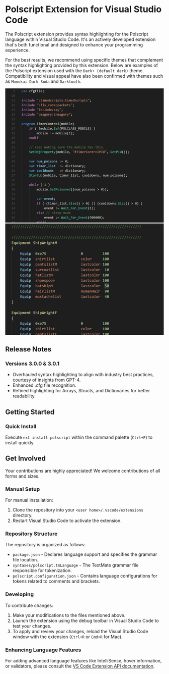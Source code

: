 # Polscript Extension for Visual Studio Code

The Polscript extension provides syntax highlighting for the Polscript language within Visual Studio Code. It's an actively developed extension that's both functional and designed to enhance your programming experience.

For the best results, we recommend using specific themes that complement the syntax highlighting provided by this extension. Below are examples of the Polscript extension used with the `Dark+ (default dark)` theme. Compatibility and visual appeal have also been confirmed with themes such as `Monokai Dark Soda` and `Darktooth`.

![Polscript syntax with Dark+ theme](https://github.com/vitorfdl/polscript-vscode/raw/master/example.png) 
![Polscript syntax with Darktooth theme](https://github.com/vitorfdl/polscript-vscode/raw/master/examplecfg.png)

## Release Notes

### Versions 3.0.0 & 3.0.1
- Overhauled syntax highlighting to align with industry best practices, courtesy of insights from GPT-4.
- Enhanced .cfg file recognition.
- Refined highlighting for Arrays, Structs, and Dictionaries for better readability.

## Getting Started

### Quick Install
Execute `ext install polscript` within the command palette (`Ctrl+P`) to install quickly.

## Get Involved
Your contributions are highly appreciated! We welcome contributions of all forms and sizes. 

### Manual Setup
For manual installation:
1. Clone the repository into your `<user home>/.vscode/extensions` directory.
2. Restart Visual Studio Code to activate the extension.

### Repository Structure
The repository is organized as follows:
- `package.json` - Declares language support and specifies the grammar file location.
- `syntaxes/polscript.tmLanguage` - The TextMate grammar file responsible for tokenization.
- `polscript.configuration.json` - Contains language configurations for tokens related to comments and brackets.

### Developing
To contribute changes:
1. Make your modifications to the files mentioned above.
2. Launch the extension using the debug toolbar in Visual Studio Code to test your changes.
3. To apply and review your changes, reload the Visual Studio Code window with the extension (`Ctrl+R` or `Cmd+R` for Mac).

### Enhancing Language Features
For adding advanced language features like IntelliSense, hover information, or validators, please consult the [VS Code Extension API documentation](https://code.visualstudio.com/docs).